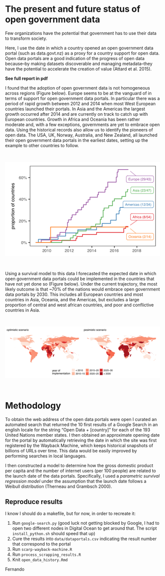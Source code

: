# The present and future status of open government data

Few organizations have the potential that government has to use their data to transform society. 

Here, I use the date in which a country opened an open government data portal (such as data.govt.nz) as a proxy for a country support for open data. Open data portals are a good indication of the progress of open data because–by making datasets discoverable and managing metadata–they have the potential to accelerate the creation of value
(Attard et al. 2015).

**See full report in pdf**

I found that the adoption of open government data is not homogeneous across regions (Figure below). Europe seems to be at the vanguard of in terms of support for open government data portals. In particular there was a period of rapid growth between 2012 and 2014 when most West European countries launched their portals. In Asia and the Americas the largest growth occurred after 2014 and are currently on
track to catch up with European countries. Growth in Africa and Oceania has been rather moderate and, with a few exceptions, governments are yet to embrace open data. Using the historical records also allow us to identify the pioneers of open data. The USA, UK, Norway, Australia, and New Zealand, all launched their open government data portals in the earliest dates, setting up the example to other countries to follow.

<br/>
<p align="center">
  <img src="adoption-of-data-portals.png" alt="Adoption date of data portals across the world"/>
</p>
<br/>

Using a survival model to this data I forecasted the expected date in which open government data portals could be implemented in the countries that have not yet done so (Figure below). Under the current trajectory, the most likely outcome is that ~70% of the nations would embrace open government data portals by 2030. This includes all European countries and most countries in Asia, Oceania, and the Americas, but excludes a large proportion of central and west african countries, and poor and conflictive countries in Asia.

<br/>
<p align="center">
  <img src="adoption-predictions.png" alt="Predictions of adoptions of data portals in the world"/>
</p>
<br/>

# Methodology

To obtain the web address of the open data portals were open I curated an automated search that returned the 10 first results of a Google Search in an english locale for the string “Open Data + [country]” for each of the 193 United Nations member states. I then obtained an approximate opening date for the portal by automatically retrieving the date in which the site was first registered by the Wayback Machine, which keeps historical snapshots of billions of URLs over time. This data would be easily improved by performing searches in local languages. 

I then constructed a model to determine how the gross domestic product per capita and the number of internet users (per 100 people) are related to the launch date of the data portals. Specifically, I used a *parametric survival regression model* under the assumption that the launch date follows a Weibull distribution (Therneau and Grambsch 2000). 

## Reproduce results

I know I should do a makefile, but for now, in order to recreate it:

1. Run `google-search.py` (good luck not getting blocked by Google, I had to open two different nodes in Digital Ocean to get around that. The script `install_python.sh` should speed that up)
2. Cure the results into `data/dataportals.csv` indicating the result number that correspond to the portal
3. Run `scarp-wayback-machine.R`
4. Run `process_scrapping_results.R`
5. Knit `open_data_history.Rmd`

Fernando
